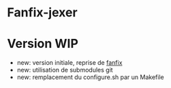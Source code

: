 # Fanfix-jexer

# Version WIP

- new: version initiale, reprise de [fanfix](https://github.com/nikiroo/fanfix)
- new: utilisation de submodules git
- new: remplacement du configure.sh par un Makefile
